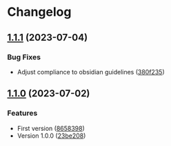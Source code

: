 # Changelog

## [1.1.1](https://github.com/thiagocoutinhor/pf2-action-icons/compare/1.1.0...1.1.1) (2023-07-04)


### Bug Fixes

* Adjust compliance to obsidian guidelines ([380f235](https://github.com/thiagocoutinhor/pf2-action-icons/commit/380f2352c3a1643a5e4a5418dca33a5b733610a9))

## [1.1.0](https://github.com/thiagocoutinhor/pf2-action-icons/compare/v1.0.0...1.1.0) (2023-07-02)


### Features

* First version ([8658398](https://github.com/thiagocoutinhor/pf2-action-icons/commit/8658398bd7a19080da9e277f56663b5d3a672e6c))
* Version 1.0.0 ([23be208](https://github.com/thiagocoutinhor/pf2-action-icons/commit/23be2080b8cc48d9b5dff4768fb09ebf0990de31))

